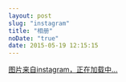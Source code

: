 ```yaml
---
layout: post
slug: "instagram"
title: "相册"
noDate: "true"
date: 2015-05-19 12:15:15
---
```


<div class="instagram" data-client-id="bba5fa9d2278472582aef7a73fd86e3c" data-user-id="1284828378">
    <a href="http://instagram.com/goodtimeose" target="_blank" class="open-ins">图片来自instagram，正在加载中…</a>
</div>
<script src="/js/jquery.lazyload.js"></script>
<script src="/js/instagram.js"></script>